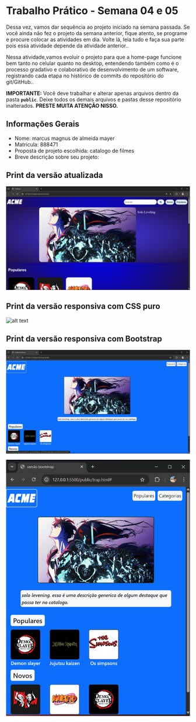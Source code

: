 # Trabalho Prático - Semana 04 e 05

Dessa vez, vamos dar sequência ao projeto iniciado na semana passada. Se você ainda não fez o projeto da semana anterior, fique atento, se programe e procure colocar as atividades em dia. Volte lá, leia tudo e faça sua parte pois essa atividade depende da atividade anterior..

Nessa atividade,vamos evoluir o projeto para que a home-page funcione bem tanto no celular quanto no desktop, entendendo também como é o processo gradativo e colaborativo de desenvolvimento de um software, registrando cada etapa no histórico de commits do repositório do git/GitHub..

**IMPORTANTE:** Você deve trabalhar e alterar apenas arquivos dentro da pasta **`public`**. Deixe todos os demais arquivos e pastas desse repositório inalterados. **PRESTE MUITA ATENÇÃO NISSO.**

## Informações Gerais

- Nome: marcus magnus de almeida mayer
- Matricula: 888471
- Proposta de projeto escolhida: catalogo de filmes
- Breve descrição sobre seu projeto:

## Print da versão atualizada

![alt text](<public/images/site-atualizado (1).png>)
## Print da versão responsiva com CSS puro

![alt text](public/images/site-atualizado-até800px.png)

## Print da versão responsiva com Bootstrap

![alt text](public/prints/print-bootstrap1.png)

![alt text](public/prints/print-bootstrap2.png)
